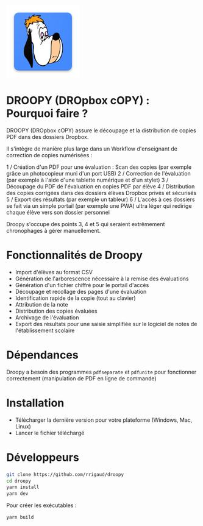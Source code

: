 [![Droopy Logo](https://github.com/rrigaud/droopy/blob/master/app-icon.png)](https://github.com/rrigaud/droopy)

# DROOPY (DROpbox cOPY) : Pourquoi faire ?

DROOPY (DROpbox cOPY) assure le découpage et la distribution de copies PDF dans des dossiers Dropbox.

Il s'intègre de manière plus large dans un Workflow d'enseignant de correction de copies numérisées :

1 / Création d'un PDF pour une évaluation : Scan des copies (par exemple grâce un photocopieur muni d'un port USB)
2 / Correction de l'évaluation (par exemple à l'aide d'une tablette numérique et d'un stylet)
3 / Découpage du PDF de l'évaluation en copies PDF par élève
4 / Distribution des copies corrigées dans des dossiers élèves Dropbox privés et sécurisés
5 / Export des résultats (par exemple un tableur)
6 / L'accès à ces dossiers se fait via un simple portail (par exemple une PWA) ultra léger qui redirige chaque élève vers son dossier personnel

Droopy s'occupe des points 3, 4 et 5 qui seraient extrêmement chronophages à gérer manuellement.


# Fonctionnalités de Droopy

- Import d'élèves au format CSV
- Génération de l'arborescence nécessaire à la remise des évaluations
- Génération d'un fichier chiffré pour le portail d'accès
- Découpage et recollage des pages d'une évaluation
- Identification rapide de la copie (tout au clavier)
- Attribution de la note
- Distribution des copies évaluées
- Archivage de l'évaluation
- Export des résultats pour une saisie simplifiée sur le logiciel de notes de l'établissement scolaire


# Dépendances

Droopy a besoin des programmes `pdfseparate` et `pdfunite` pour fonctionner correctement (manipulation de PDF en ligne de commande)


# Installation

- Télécharger la dernière version pour votre plateforme (Windows, Mac, Linux)
- Lancer le fichier téléchargé


# Développeurs

```sh
git clone https://github.com/rrigaud/droopy
cd droopy
yarn install
yarn dev
```

Pour créer les exécutables :
```sh
yarn build
```